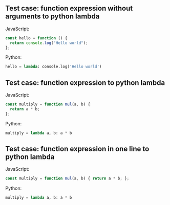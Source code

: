 ## Test case: function expression without arguments to python lambda
JavaScript:
```js
const hello = function () {
  return console.log("Hello world");
};
```

Python:
```py
hello = lambda: console.log('Hello world')
```


## Test case: function expression to python lambda
JavaScript:
```js
const multiply = function mul(a, b) {
  return a * b;
};
```

Python:
```py
multiply = lambda a, b: a * b
```

## Test case: function expression in one line to python lambda
JavaScript:
```js
const multiply = function mul(a, b) { return a * b; };
```

Python:
```py
multiply = lambda a, b: a * b
```
